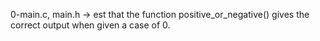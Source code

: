 0-main.c, main.h -> est that the function positive_or_negative() gives the correct output when given a case of 0.
